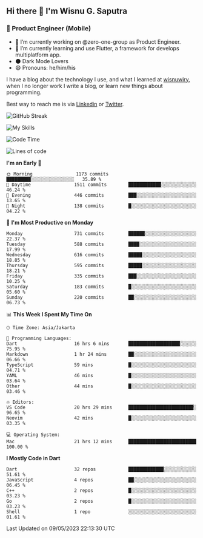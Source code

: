 ## Hi there 👋 I'm Wisnu G. Saputra

### :mobile_phone_off: Product Engineer (Mobile)

- 🔭 I’m currently working on @zero-one-group as Product Engineer.
- 🌱 I’m currently learning and use Flutter, a framework for develops multiplatform app.
- 🌑 Dark Mode Lovers
- 😄 Pronouns: he/him/his

I have a blog about the technology I use, and what I learned at [wisnuwiry](https://wisnuwiry.space/), when I no longer work I write a blog, or learn new things about programming.

Best way to reach me is via [Linkedin](https://www.linkedin.com/in/wisnu-saputra/) or [Twitter](https://twitter.com/wisnuwiry).

![GitHub Streak](https://streak-stats.demolab.com?user=wisnuwiry&theme=dark&hide_border=true)

![My Skills](https://skillicons.dev/icons?i=dart,flutter,kotlin,swift,js,css,neovim,git,linux&perline=5)

<!--START_SECTION:waka-->
![Code Time](http://img.shields.io/badge/Code%20Time-429%20hrs%2048%20mins-blue)

![Lines of code](https://img.shields.io/badge/From%20Hello%20World%20I%27ve%20Written-4.6%20million%20lines%20of%20code-blue)

**I'm an Early 🐤** 

```text
🌞 Morning                1173 commits        █████████░░░░░░░░░░░░░░░░   35.89 % 
🌆 Daytime                1511 commits        ████████████░░░░░░░░░░░░░   46.24 % 
🌃 Evening                446 commits         ███░░░░░░░░░░░░░░░░░░░░░░   13.65 % 
🌙 Night                  138 commits         █░░░░░░░░░░░░░░░░░░░░░░░░   04.22 % 
```
📅 **I'm Most Productive on Monday** 

```text
Monday                   731 commits         ██████░░░░░░░░░░░░░░░░░░░   22.37 % 
Tuesday                  588 commits         ████░░░░░░░░░░░░░░░░░░░░░   17.99 % 
Wednesday                616 commits         █████░░░░░░░░░░░░░░░░░░░░   18.85 % 
Thursday                 595 commits         █████░░░░░░░░░░░░░░░░░░░░   18.21 % 
Friday                   335 commits         ███░░░░░░░░░░░░░░░░░░░░░░   10.25 % 
Saturday                 183 commits         █░░░░░░░░░░░░░░░░░░░░░░░░   05.60 % 
Sunday                   220 commits         ██░░░░░░░░░░░░░░░░░░░░░░░   06.73 % 
```


📊 **This Week I Spent My Time On** 

```text
🕑︎ Time Zone: Asia/Jakarta

💬 Programming Languages: 
Dart                     16 hrs 6 mins       ███████████████████░░░░░░   75.95 % 
Markdown                 1 hr 24 mins        ██░░░░░░░░░░░░░░░░░░░░░░░   06.66 % 
TypeScript               59 mins             █░░░░░░░░░░░░░░░░░░░░░░░░   04.71 % 
YAML                     46 mins             █░░░░░░░░░░░░░░░░░░░░░░░░   03.64 % 
Other                    44 mins             █░░░░░░░░░░░░░░░░░░░░░░░░   03.46 % 

🔥 Editors: 
VS Code                  20 hrs 29 mins      ████████████████████████░   96.65 % 
Neovim                   42 mins             █░░░░░░░░░░░░░░░░░░░░░░░░   03.35 % 

💻 Operating System: 
Mac                      21 hrs 12 mins      █████████████████████████   100.00 % 
```

**I Mostly Code in Dart** 

```text
Dart                     32 repos            █████████████░░░░░░░░░░░░   51.61 % 
JavaScript               4 repos             ██░░░░░░░░░░░░░░░░░░░░░░░   06.45 % 
C++                      2 repos             █░░░░░░░░░░░░░░░░░░░░░░░░   03.23 % 
Go                       2 repos             █░░░░░░░░░░░░░░░░░░░░░░░░   03.23 % 
Shell                    1 repo              ░░░░░░░░░░░░░░░░░░░░░░░░░   01.61 % 
```




 Last Updated on 09/05/2023 22:13:30 UTC
<!--END_SECTION:waka-->
